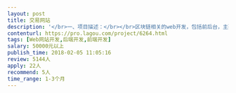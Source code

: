 ```yaml
---                
layout: post       
title: 交易网站           
description: '</br>一、项目描述：</br></br>区块链相关的web开发，包括前后台，主要是智能合约的交易和公司信息的展示和货币的走势，以及分销体系</br>'     
contenturl: https://pro.lagou.com/project/6264.html      
tags: [Web网站开发,后端开发,前端开发]            
salary: 50000元以上          
publish_time: 2018-02-05 11:05:16         
review: 5144人                   
apply: 22人                   
recommend: 5人                   
time_range: 1-3个月              
---                 
```

